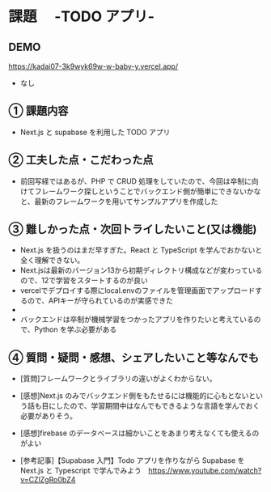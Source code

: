 # 課題　 -TODO アプリ-

## DEMO

https://kadai07-3k9wyk69w-w-baby-y.vercel.app/

- なし

## ① 課題内容

- Next.js と supabase を利用した TODO アプリ

## ② 工夫した点・こだわった点

- 前回写経ではあるが、PHP で CRUD 処理をしていたので、今回は卒制に向けてフレームワーク探しということでバックエンド側が簡単にできないかなと、最新のフレームワークを用いてサンプルアプリを作成した

## ③ 難しかった点・次回トライしたいこと(又は機能)

- Next.js を扱うのはまだ早すぎた。React と TypeScript を学んでおかないと全く理解できない。
- Next.jsは最新のバージョン13から初期ディレクトリ構成などが変わっているので、12で学習をスタートするのが良い
- vercelでデプロイする際にlocal.envのファイルを管理画面でアップロードするので、APIキーが守られているのが実感できた
- 
- バックエンドは卒制が機械学習をつかったアプリを作りたいと考えているので、Python を学ぶ必要がある

## ④ 質問・疑問・感想、シェアしたいこと等なんでも

- [質問]フレームワークとライブラリの違いがよくわからない。
- [感想]Next.js のみでバックエンド側をもたせるには機能的に心もとないという話も目にしたので、学習期間中はなんでもできるような言語を学んでおく必要がありそう。
- [感想]firebase のデータベースは細かいことをあまり考えなくても使えるのがよい

- [参考記事]【Supabase 入門】Todo アプリを作りながら Supabase を Next.js と Typescript で学んでみよう　https://www.youtube.com/watch?v=CZlZgRo0bZ4
